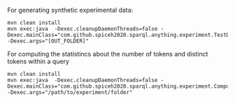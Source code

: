 For generating synthetic experimental data:

```
mvn clean install
mvn exec:java  -Dexec.cleanupDaemonThreads=false -Dexec.mainClass="com.github.spiceh2020.sparql.anything.experiment.TestDataCreator" -Dexec.args="[OUT_FOLDER]" 
```

For computing the statistincs about the number of tokens and distinct tokens within a query

```
mvn clean install
mvn exec:java  -Dexec.cleanupDaemonThreads=false -Dexec.mainClass="com.github.spiceh2020.sparql.anything.experiment.ComputeStats"  -Dexec.args="/path/to/experiment/folder" 
```